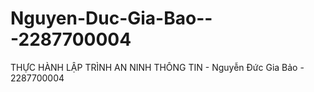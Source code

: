 # Nguyen-Duc-Gia-Bao---2287700004
THỰC HÀNH LẬP TRÌNH AN NINH THÔNG TIN - Nguyễn Đức Gia Bảo - 2287700004
